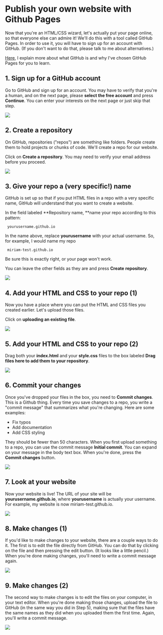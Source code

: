 # Publish your own website with Github Pages

Now that you're an HTML/CSS wizard, let's actually put your page online, so that everyone else can admire it! We'll do this with a tool called GitHub Pages. In order to use it, you will have to sign up for an account with GitHub. (If you don't want to do that, please talk to me about alternatives.)

[Here](http://miriamposner.com/classes/dh201w19/final-project/building-your-project-site/), I explain more about what GitHub is and why I've chosen GitHub Pages for you to learn.

## 1. Sign up for a GitHub account

Go to GitHub and sign up for an account. You may have to verify that you're a human, and on the next page, please **select the free account** and press **Continue**. You can enter your interests on the next page or just skip that step.

![][1]

[1]: images/publish-your-own-website-with-github-pages/sign-up-for-a-github-account.png

## 2. Create a repository

On GitHub, repositories ("repos") are something like folders. People create them to hold projects or chunks of code. We'll create a repo for our website.

Click on **Create a repository**. You may need to verify your email address before you proceed.

![][2]

[2]: images/publish-your-own-website-with-github-pages/create-a-repository.png

## 3. Give your repo a (very specific!) name

GitHub is set up so that if you put HTML files in a repo with a very specific name, GitHub will understand that you want to create a website.

In the field labeled **Repository name, **name your repo according to this pattern:

     yourusername.github.io

In the name above, replace **yourusername** with your actual username. So, for example, I would name my repo

     miriam-test.github.io

Be sure this is exactly right, or your page won't work.

You can leave the other fields as they are and press **Create** **repository**.

![][3]

[3]: images/publish-your-own-website-with-github-pages/give-your-repo-a--very-specific---name.png

## 4. Add your HTML and CSS to your repo (1)

Now you have a place where you can put the HTML and CSS files you created earlier. Let's upload those files.

Click on **uploading an existing file**.

![][4]

[4]: images/publish-your-own-website-with-github-pages/add-your-html-and-css-to-your-repo--1-.png

## 5. Add your HTML and CSS to your repo (2)

Drag both your **index.html** and your **style.css** files to the box labeled **Drag files here to add them to your repository**.

![][5]

[5]: images/publish-your-own-website-with-github-pages/add-your-html-and-css-to-your-repo--2-.png

## 6. Commit your changes

Once you've dropped your files in the box, you need to **Commit changes**. This is a Github thing. Every time you save changes to a repo, you write a "commit message" that summarizes what you're changing. Here are some examples:

* Fix typos
* Add documentation 
* Add CSS styling

They should be fewer than 50 characters. When you first upload something to a repo, you can use the commit message **Initial commit**. You can expand on your message in the body text box. When you're done, press the **Commit changes** button.



![][6]

[6]: images/publish-your-own-website-with-github-pages/commit-your-changes.png

## 7. Look at your website

Now your website is live! The URL of your site will be **yourusername.github.io**, where **yourusername** is actually your username. For example, my website is now miriam-test.github.io.

![][7]

[7]: images/publish-your-own-website-with-github-pages/look-at-your-website.png

## 8. Make changes (1)

If you'd like to make changes to your website, there are a couple ways to do it. The first is to edit the file directly from GitHub. You can do that by clicking on the file and then pressing the edit button. (It looks like a little pencil.) When you're done making changes, you'll need to write a commit message again.

![][8]

[8]: images/publish-your-own-website-with-github-pages/make-changes--1-.png

## 9. Make changes (2)

The second way to make changes is to edit the files on your computer, in your text editor. When you're done making those changes, upload the file to GitHub (in the same way you did in Step 5), making sure that the files have the same names as they did when you uploaded them the first time. Again, you'll write a commit message.

![][9]

[9]: images/publish-your-own-website-with-github-pages/make-changes--2-.png